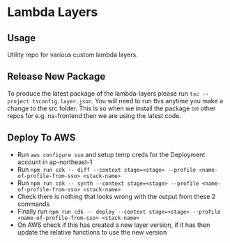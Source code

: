 # Lambda Layers

## Usage

Utility repo for various custom lambda layers.

## Release New Package

To produce the latest package of the lambda-layers please run `tsc --project tsconfig.layer.json`. You will need to run this anytime you make a change to the src folder. This is so when we install the package on other repos for e.g. na-frontend then we are using the latest code.

## Deploy To AWS

- Run `aws configure sso` and setup temp creds for the Deployment account in ap-northeast-1
- Run `npm run cdk -- diff --context stage=<stage> --profile <name-of-profile-from-sso> <stack-name>`
- Run `npm run cdk -- synth --context stage=<stage> --profile <name-of-profile-from-sso> <stack-name>`
- Check there is nothing that looks wrong with the output from these 2 commands
- Finally run `npm run cdk -- deploy --context stage=<stage> --profile <name-of-profile-from-sso> <stack-name>`
- On AWS check if this has created a new layer version, if it has then update the relative functions to use the new version